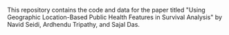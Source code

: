 

This repository contains the code and data for the paper titled "Using Geographic Location-Based Public Health Features in Survival Analysis" by Navid Seidi, Ardhendu Tripathy, and Sajal Das.



